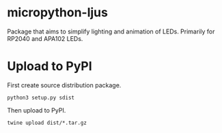 # micropython-ljus

Package that aims to simplify lighting and animation of LEDs. Primarily for RP2040 and APA102 LEDs.

# Upload to PyPI

First create source distribution package.
```
python3 setup.py sdist
```

Then upload to PyPI.
```
twine upload dist/*.tar.gz
```
